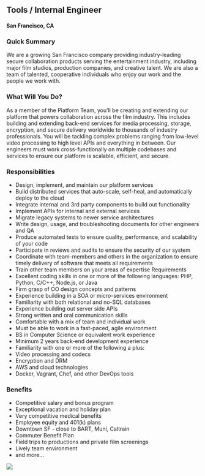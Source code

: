 ## Tools / Internal Engineer
#### San Francisco, CA

### Quick Summary
We are a growing San Francisco company providing industry-leading secure collaboration products
serving the entertainment industry, including major film studios, production companies, and creative talent. We
are also a team of talented, cooperative individuals who enjoy our work and the people we work with.

### What Will You Do?
As a member of the Platform Team, you’ll be creating and extending our platform that powers collaboration
across the film industry. This includes building and extending back-end services for media processing,
storage, encryption, and secure delivery worldwide to thousands of industry professionals. You will be tackling
complex problems ranging from low-level video processing to high level APIs and everything in between. Our
engineers must work cross-functionally on multiple codebases and services to ensure our platform is
scalable, efficient, and secure.

### Responsibilities
+ Design, implement, and maintain our platform services
+ Build distributed services that auto-scale, self-heal, and automatically deploy to the cloud
+ Integrate internal and 3rd party components to build out functionality
+ Implement APIs for internal and external services
+ Migrate legacy systems to newer service architectures
+ Write design, usage, and troubleshooting documents for other engineers and QA
+ Produce automated tests to ensure quality, performance, and scalability of your code
+ Participate in reviews and audits to ensure the security of our system
+ Coordinate with team-members and others in the organization to ensure timely delivery of software that
meets all requirements
+ Train other team members on your areas of expertise
Requirements
+ Excellent coding skills in one or more of the following languages: PHP, Python, C/C++, Node.js, or Java
+ Firm grasp of OO design concepts and patterns
+ Experience building in a SOA or micro-services environment
+ Familiarity with both relational and no-SQL databases
+ Experience building out server side APIs
+ Strong written and oral communication skills
+ Comfortable with a mix of team and individual work
+ Must be able to work in a fast-paced, agile environment
+ BS in Computer Science or equivalent work experience
+ Minimum 2 years back-end development experience
+ Familiarity with one or more of the following a plus:
+ Video processing and codecs
+ Encryption and DRM
+ AWS and cloud technologies
+ Docker, Vagrant, Chef, and other DevOps tools

### Benefits
+ Competitive salary and bonus program
+ Exceptional vacation and holiday plan
+ Very competitive medical benefits
+ Employee equity and 401(k) plans
+ Downtown SF - close to BART, Muni, Caltrain
+ Commuter Benefit Plan
+ Field trips to productions and private film screenings
+ Lively team environment
+ and more...


[<img src="https://dabuttonfactory.com/button.png?t=Apply&f=Calibri-Bold&ts=24&tc=fff&tshs=1&tshc=000&hp=20&vp=8&c=5&bgt=gradient&bgc=3d85c6&ebgc=073763">](https://letsrockit.co/users/auth/github?job_id=uelyifn5c3rlbxm-tools-internal-engineer/)
